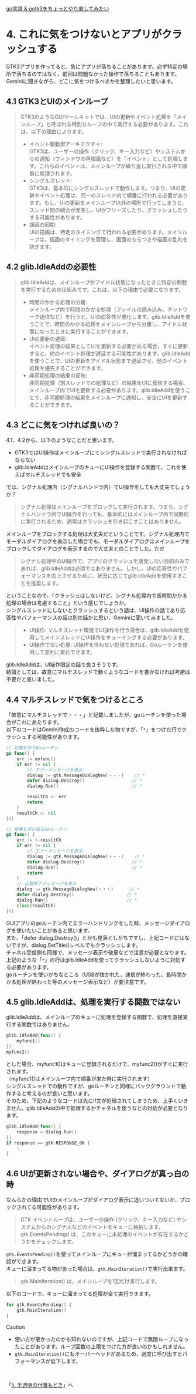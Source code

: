 [go言語 & gotk3をちょっとやり直してみたい](../../README.md#go%E8%A8%80%E8%AA%9Egotk3%E3%82%92%E3%81%A1%E3%82%87%E3%81%A3%E3%81%A8%E3%82%84%E3%82%8A%E7%9B%B4%E3%81%97%E3%81%A6%E3%81%BF%E3%81%9F%E3%81%84)  

# 4. これに気をつけないとアプリがクラッシュする
GTK3アプリを作ってると、急にアプリが落ちることがあります。必ず特定の場所で落ちるのではなく、前回は問題なかった操作で落ちることもあります。  
Geminiに聞きながら、どこに気をつけるべきかを整理したいと思います。

## 4.1 GTK3とUIのメインループ
> GTK3のようなGUIツールキットでは、UIの更新やイベント処理を「メインループ」と呼ばれる特別なループの中で実行する必要があります。これは、以下の理由によります。  
> - イベント駆動型アーキテクチャ:  
>   GTK3は、ユーザーの操作（クリック、キー入力など）やシステムからの通知（ウィンドウの再描画など）を「イベント」として処理します。これらのイベントは、メインループが繰り返し実行される中で順番に処理されます。
> - シングルスレッド:  
>   GTK3は、基本的にシングルスレッドで動作します。つまり、UIの更新やイベント処理は、同一のスレッド内で順番に行われる必要があります。もし、UIの更新をメインループ以外の場所で行ってしまうと、スレッド間の競合が発生し、UIがフリーズしたり、クラッシュしたりする可能性があります。
> - 描画の同期:  
>   UIの描画は、特定のタイミングで行われる必要があります。メインループは、描画のタイミングを管理し、画面のちらつきや描画の乱れを防ぎます。

## 4.2 glib.IdleAddの必要性
> glib.IdleAddは、メインループがアイドル状態になったときに特定の関数を実行するための仕組みです。これは、以下の理由で必要になります。
> 
> - 時間のかかる処理の分離:  
>   メインループ内で時間のかかる処理（ファイルの読み込み、ネットワーク通信など）を行うと、UIの応答性が悪化します。glib.IdleAddを使うことで、時間のかかる処理をメインループから分離し、アイドル状態になったときに実行することができます。
> - UIの更新の遅延:  
>   イベント処理の結果としてUIを更新する必要がある場合、すぐに更新すると、他のイベント処理が遅延する可能性があります。glib.IdleAddを使うことで、UIの更新をアイドル状態まで遅延させ、他のイベント処理を優先することができます。
> - 非同期処理の結果の反映:  
>   非同期処理（別スレッドでの処理など）の結果をUIに反映する場合、メインループ内でUIを更新する必要があります。glib.IdleAddを使うことで、非同期処理の結果をメインループに通知し、安全にUIを更新することができます。

## 4.3 どこに気をつければ良いの？
4.1、4.2から、以下のようなことだと思います。
- GTK3ではUI操作はメインループにてシングルスレッドで実行されなければならない
- glib.IdleAddはメインループのキューにUI操作を登録する関数で、これを使えばマルチスレッドでも安全

では、シグナル処理内（シグナルハンドラ内）でUI操作をしても大丈夫でしょうか？  
> シグナル処理はメインループをブロックして実行されます。つまり、シグナルハンドラ内でUI操作を行っても、基本的にはメインループ内で同期的に実行されるため、通常はクラッシュを引き起こすことはありません。

メインループをブロックする処理は大丈夫だということです。シグナル処理内でモーダルダイアログを表示した場合でも、モーダルダイアログはメインループをブロックしてダイアログを表示するので大丈夫とのことでした。ただ  

> シグナル処理中のUI操作で、アプリのクラッシュを誘発しない目的のみであれば、glib.IdleAddは必須ではありません。しかし、UIの応答性やパフォーマンスを向上させるために、状況に応じてglib.IdleAddを使用することを推奨します。

ということなので、「クラッシュはしないけど、シグナル処理内で長時間かかる処理の場合は考慮すること」という感じでしょうか。  
シングルスレッドにしないとクラッシュするという話は、UI操作の話であり応答性やパフォーマンスの話は別の話かと思い、Geminiに聞いてみました。  

> - UI操作:
>   マルチスレッド環境でUI操作を行う場合は、glib.IdleAddを使用してメインスレッドにUI操作をキューイングする必要があります。
> - UI操作でない処理:
>   UI操作を伴わない処理であれば、Goルーチンを使用して並列に実行できます。

glib.IdleAddは、UI操作限定の話で良さそうです。  
結論としては、故意にマルチスレッドで動くようなコードを書かなければ考慮は不要だと思いました。

## 4.4 マルチスレッドで気をつけるところ
「故意にマルチスレッドで・・・」と記載しましたが、goルーチンを使った場合がこれにあたります。  
以下のコードはGemini作成のコードを抜粋した物ですが、「`*`」をつけた行でクラッシュする可能性があります。  

```go
// 処理を行うGoルーチン
go func() {
	err := myfunc()
	if err != nil {
		// エラーメッセージを表示
		dialog := gtk.MessageDialogNew(・・・)    // *
		defer dialog.Destroy()                  // *
		dialog.Run()                            // *

		resultCh <- err
		return
	}
	resultCh <- nil
}()

// 結果を受け取るGoルーチン
go func() {
	err := <-resultCh
	if err != nil {
		// エラーメッセージを表示
		dialog := gtk.MessageDialogNew(・・・)    // *
		defer dialog.Destroy()                  // *
		dialog.Run()                            // *
		return
	}
	// 正常終了メッセージを表示
	dialog := gtk.MessageDialogNew(・・・)      // *
	defer dialog.Destroy()                    // *
	dialog.Run()                              // *
	close(resultCh)
}()
```

GUIアプリのgoルーチン内でエラーハンドリングをした時、メッセージダイアログを使いたいことがあると思います。  
また、「defer dialog.Destroy()」とかも見落としがちですし、上記コードにはないですが、dialog.SetTitle()レベルでもクラッシュします。  
チャネル受信側も同様で、メッセージ表示や破棄などで注意が必要となります。  
上記のような「`*`」の行はglib.IdleAddを使ってクラッシュしないように対処する必要があります。  
goルーチンを使いがちなところ（USBが抜かれた、通信が終わった、長時間かかる処理が終わった等のメッセージ表示など）が要注意です。  

## 4.5 glib.IdleAddは、処理を実行する関数ではない
glib.IdleAddは、メインループのキューに処理を登録する関数で、処理を直接実行する関数ではありません。

```go
glib.IdleAdd(func() {
	myfunc1()
})
myfunc2()
```

とした場合、myfunc1()はキューに登録されるだけで、myfunc2()がすぐに実行されます。  
（myfunc1()はメインループ内で順番が来た時に実行されます）  
シングルスレッドでの動作ですが、goルーチンと同様にバックグラウンドで動作すると考えるのが良いと思います。  
そのため、下記のようなコードは先にif文が処理されてしまうため、上手くいきません。glib.IdleAddの中で処理するかチャネルを使うなどの対処が必要となります。

```go
glib.IdleAdd(func() {
	response = dialog.Run()
})
if response == gtk.RESPONSE_OK {
	:
}
```

## 4.6 UIが更新されない場合や、ダイアログが真っ白の時
なんらかの理由でUIのメインループがダイアログ表示に追いついてないか、ブロックされてる可能性があります。  

> GTK イベントループは、ユーザーの操作 (クリック、キー入力など) やシステムからのシグナルなどのイベントをキューに格納します。gtk.EventsPending() は、このキューに未処理のイベントが存在するかどうかをチェックします。

`gtk.EventsPending()`を使ってメインループにキューが溜まってるかどうかの確認ができます。  
キューに溜まってる物があった場合は、`gtk.MainIteration()`で実行出来ます。

> gtk.MainIteration() は、メインループを1回だけ実行します。

以下のコードで、キューに溜まってる処理が全て実行できます。  

```go
for gtk.EventsPending() {
    gtk.MainIteration()
}
```

> [!CAUTION]
> - 使い方が悪かったのかも知れないのですが、上記コードで無限ループになったことがあります。ループ回数の上限をつけた方が良いのかもしれません。  
> - `gtk.MainIteration()`にもオーバーヘッドがあるため、過度に呼び出すとパフォーマンスが低下します。  

</br>

「[5. 半透明の付箋もどき](../05/README.md)」へ  
